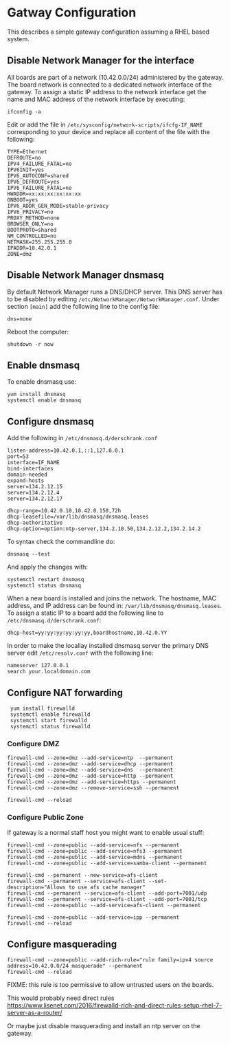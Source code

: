 # Gatway Configuration

This describes a simple gateway configuration assuming a 
RHEL  based system.

## Disable Network Manager for the interface

All boards are part of a network (10.42.0.0/24) administered by the gateway. The board network is connected to a dedicated network interface of the gateway. To assign a static IP address to the network interface get the name and MAC address of the network interface by executing:

    ifconfig -a

Edit or add the file in `/etc/sysconfig/network-scripts/ifcfg-IF_NAME` corresponding to your device and replace all content of the file with the following:

	TYPE=Ethernet
	DEFROUTE=no
	IPV4_FAILURE_FATAL=no
	IPV6INIT=yes
	IPV6_AUTOCONF=shared
	IPV6_DEFROUTE=yes
	IPV6_FAILURE_FATAL=no
	HWADDR=xx:xx:xx:xx:xx:xx
	ONBOOT=yes
	IPV6_ADDR_GEN_MODE=stable-privacy
	IPV6_PRIVACY=no
	PROXY_METHOD=none
	BROWSER_ONLY=no
	BOOTPROTO=shared
	NM_CONTROLLED=no
	NETMASK=255.255.255.0
	IPADDR=10.42.0.1
	ZONE=dmz


## Disable Network Manager dnsmasq

By default Network Manager runs a DNS/DHCP server. This DNS server has to be disabled by editing `/etc/NetworkManager/NetworkManager.conf`. Under section `[main]` add the following line to the config file:

	dns=none

Reboot the computer:

	shutdown -r now


## Enable dnsmasq

To enable dnsmasq use:
   
    yum install dnsmasq
	systemctl enable dnsmasq
	
	
## Configure dnsmasq

Add the following in `/etc/dnsmasq.d/derschrank.conf`

	listen-address=10.42.0.1,::1,127.0.0.1
	port=53
	interface=IF_NAME
    bind-interfaces
	domain-needed
	expand-hosts
	server=134.2.12.15
	server=134.2.12.4
	server=134.2.12.17

	dhcp-range=10.42.0.10,10.42.0.150,72h
	dhcp-leasefile=/var/lib/dnsmasq/dnsmasq.leases
	dhcp-authoritative
	dhcp-option=option:ntp-server,134.2.10.50,134.2.12.2,134.2.14.2

To syntax check the commandline do:
	
	dnsmasq --test
	
And apply the changes with:

    systemctl restart dnsmasq
    systemctl status dnsmasq

When a new board is installed and joins the network. The hostname, MAC address, and IP address can be found in: `/var/lib/dnsmasq/dnsmasq.leases`. To assign a static IP to a board add the following line to `/etc/dnsmasq.d/derschrank.conf`: 

	dhcp-host=yy:yy:yy:yy:yy:yy,boardhostname,10.42.0.YY

In order to make the locallay installed dnsmasq server the primary DNS server edit `/etc/resolv.conf` with the following line:

	nameserver 127.0.0.1
	search your.localdomain.com

## Configure NAT forwarding

     yum install firewalld
     systemctl enable firewalld
	 systemctl start firewalld
	 systemctl status firewalld

### Configure DMZ

    firewall-cmd --zone=dmz --add-service=ntp  --permanent
	firewall-cmd --zone=dmz --add-service=dhcp --permanent
	firewall-cmd --zone=dmz --add-service=dns  --permanent
	firewall-cmd --zone=dmz --add-service=http --permanent
	firewall-cmd --zone=dmz --add-service=https --permanent
	firewall-cmd --zone=dmz --remove-service=ssh --permanent
	
    firewall-cmd --reload

### Configure Public Zone

If gateway is a normal staff host you might want to enable usual stuff:

    firewall-cmd --zone=public --add-service=nfs --permanent
	firewall-cmd --zone=public --add-service=nfs3 --permanent
    firewall-cmd --zone=public --add-service=mdns --permanent
    firewall-cmd --zone=public --add-service=samba-client --permanent

    firewall-cmd --permanent --new-service=afs-client
    firewall-cmd --permanent --service=afs-client --set-description="Allows to use afs cache manager"
    firewall-cmd --permanent --service=afs-client --add-port=7001/udp
    firewall-cmd --permanent --service=afs-client --add-port=7001/tcp
    firewall-cmd --zone=public --add-service=afs-client --permanent

    firewall-cmd --zone=public --add-service=ipp --permanent
	firewall-cmd --reload


## Configure masquerading


	firewall-cmd --zone=public --add-rich-rule="rule family=ipv4 source address=10.42.0.0/24 masquerade" --permanent
	firewall-cmd --reload

FIXME: this rule is too permissive to allow untrusted users on the boards.

This would probably need direct rules  https://www.lisenet.com/2016/firewalld-rich-and-direct-rules-setup-rhel-7-server-as-a-router/

Or maybe just disable masquerading and install an ntp server on the gateway.
